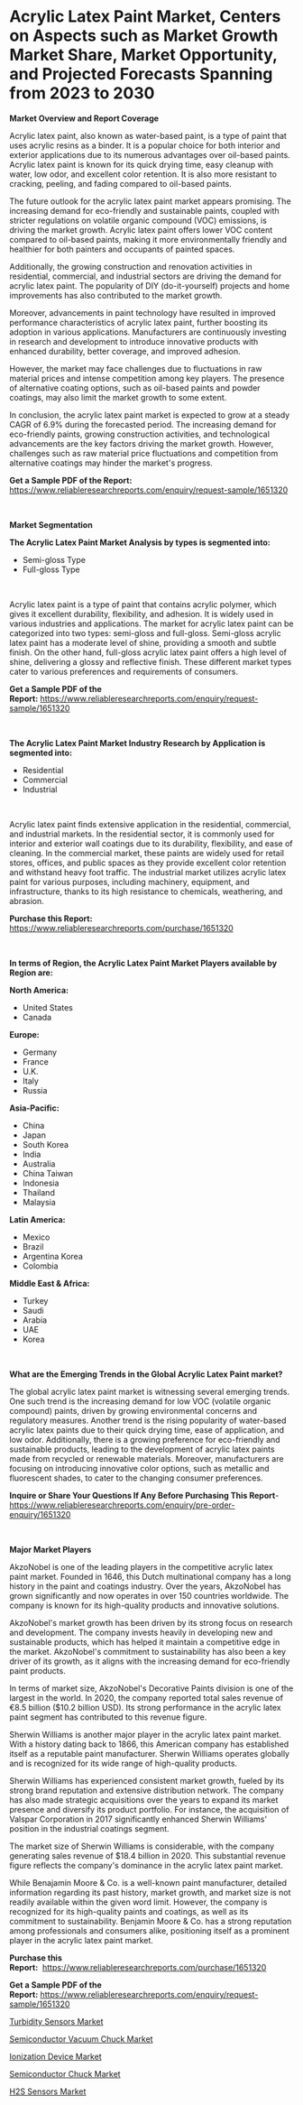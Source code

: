 <p><h1>Acrylic Latex Paint Market, Centers on Aspects such as Market Growth Market Share, Market Opportunity, and Projected Forecasts Spanning from 2023 to 2030</h1></p><p><strong>Market Overview and Report Coverage</strong></p>
<p><p>Acrylic latex paint, also known as water-based paint, is a type of paint that uses acrylic resins as a binder. It is a popular choice for both interior and exterior applications due to its numerous advantages over oil-based paints. Acrylic latex paint is known for its quick drying time, easy cleanup with water, low odor, and excellent color retention. It is also more resistant to cracking, peeling, and fading compared to oil-based paints.</p><p>The future outlook for the acrylic latex paint market appears promising. The increasing demand for eco-friendly and sustainable paints, coupled with stricter regulations on volatile organic compound (VOC) emissions, is driving the market growth. Acrylic latex paint offers lower VOC content compared to oil-based paints, making it more environmentally friendly and healthier for both painters and occupants of painted spaces.</p><p>Additionally, the growing construction and renovation activities in residential, commercial, and industrial sectors are driving the demand for acrylic latex paint. The popularity of DIY (do-it-yourself) projects and home improvements has also contributed to the market growth.</p><p>Moreover, advancements in paint technology have resulted in improved performance characteristics of acrylic latex paint, further boosting its adoption in various applications. Manufacturers are continuously investing in research and development to introduce innovative products with enhanced durability, better coverage, and improved adhesion.</p><p>However, the market may face challenges due to fluctuations in raw material prices and intense competition among key players. The presence of alternative coating options, such as oil-based paints and powder coatings, may also limit the market growth to some extent.</p><p>In conclusion, the acrylic latex paint market is expected to grow at a steady CAGR of 6.9% during the forecasted period. The increasing demand for eco-friendly paints, growing construction activities, and technological advancements are the key factors driving the market growth. However, challenges such as raw material price fluctuations and competition from alternative coatings may hinder the market's progress.</p></p>
<p><strong>Get a Sample PDF of the Report:</strong> <a href="https://www.reliableresearchreports.com/enquiry/request-sample/1651320">https://www.reliableresearchreports.com/enquiry/request-sample/1651320</a></p>
<p>&nbsp;</p>
<p><strong>Market Segmentation</strong></p>
<p><strong>The Acrylic Latex Paint Market Analysis by types is segmented into:</strong></p>
<p><ul><li>Semi-gloss Type</li><li>Full-gloss Type</li></ul></p>
<p>&nbsp;</p>
<p><p>Acrylic latex paint is a type of paint that contains acrylic polymer, which gives it excellent durability, flexibility, and adhesion. It is widely used in various industries and applications. The market for acrylic latex paint can be categorized into two types: semi-gloss and full-gloss. Semi-gloss acrylic latex paint has a moderate level of shine, providing a smooth and subtle finish. On the other hand, full-gloss acrylic latex paint offers a high level of shine, delivering a glossy and reflective finish. These different market types cater to various preferences and requirements of consumers.</p></p>
<p><strong>Get a Sample PDF of the Report:</strong>&nbsp;<a href="https://www.reliableresearchreports.com/enquiry/request-sample/1651320">https://www.reliableresearchreports.com/enquiry/request-sample/1651320</a></p>
<p>&nbsp;</p>
<p><strong>The Acrylic Latex Paint Market Industry Research by Application is segmented into:</strong></p>
<p><ul><li>Residential</li><li>Commercial</li><li>Industrial</li></ul></p>
<p>&nbsp;</p>
<p><p>Acrylic latex paint finds extensive application in the residential, commercial, and industrial markets. In the residential sector, it is commonly used for interior and exterior wall coatings due to its durability, flexibility, and ease of cleaning. In the commercial market, these paints are widely used for retail stores, offices, and public spaces as they provide excellent color retention and withstand heavy foot traffic. The industrial market utilizes acrylic latex paint for various purposes, including machinery, equipment, and infrastructure, thanks to its high resistance to chemicals, weathering, and abrasion.</p></p>
<p><strong>Purchase this Report:</strong>&nbsp; <a href="https://www.reliableresearchreports.com/purchase/1651320">https://www.reliableresearchreports.com/purchase/1651320</a></p>
<p>&nbsp;</p>
<p><strong>In terms of Region, the Acrylic Latex Paint Market Players available by Region are:</strong></p>
<p>
    <p> <strong> North America: </strong>
        <ul>
            <li>United States</li>
            <li>Canada</li>
        </ul>
        </p> 
    <p> <strong> Europe: </strong>
        <ul>
            <li>Germany</li>
            <li>France</li>
            <li>U.K.</li>
            <li>Italy</li>
            <li>Russia</li>
        </ul>
        </p> 
    <p> <strong> Asia-Pacific: </strong>
        <ul>
            <li>China</li>
            <li>Japan</li>
            <li>South Korea</li>
            <li>India</li>
            <li>Australia</li>
            <li>China Taiwan</li>
            <li>Indonesia</li>
            <li>Thailand</li>
            <li>Malaysia</li>
        </ul>
        </p> 
    <p> <strong> Latin America: </strong>
        <ul>
            <li>Mexico</li>
            <li>Brazil</li>
            <li>Argentina Korea</li>
            <li>Colombia</li>
        </ul>
        </p> 
    <p> <strong> Middle East & Africa: </strong>
        <ul>
            <li>Turkey</li>
            <li>Saudi</li>
            <li>Arabia</li>
            <li>UAE</li>
            <li>Korea</li>
        </ul>
    </p>
    </p>
<p>&nbsp;</p>
<p><strong>What are the Emerging Trends in the Global Acrylic Latex Paint market?</strong></p>
<p><p>The global acrylic latex paint market is witnessing several emerging trends. One such trend is the increasing demand for low VOC (volatile organic compound) paints, driven by growing environmental concerns and regulatory measures. Another trend is the rising popularity of water-based acrylic latex paints due to their quick drying time, ease of application, and low odor. Additionally, there is a growing preference for eco-friendly and sustainable products, leading to the development of acrylic latex paints made from recycled or renewable materials. Moreover, manufacturers are focusing on introducing innovative color options, such as metallic and fluorescent shades, to cater to the changing consumer preferences.</p></p>
<p><strong>Inquire or Share Your Questions If Any Before Purchasing This Report</strong>- <a href="https://www.reliableresearchreports.com/enquiry/pre-order-enquiry/1651320">https://www.reliableresearchreports.com/enquiry/pre-order-enquiry/1651320</a></p>
<p>&nbsp;</p>
<p><strong>Major Market Players</strong></p>
<p><p>AkzoNobel is one of the leading players in the competitive acrylic latex paint market. Founded in 1646, this Dutch multinational company has a long history in the paint and coatings industry. Over the years, AkzoNobel has grown significantly and now operates in over 150 countries worldwide. The company is known for its high-quality products and innovative solutions.</p><p>AkzoNobel's market growth has been driven by its strong focus on research and development. The company invests heavily in developing new and sustainable products, which has helped it maintain a competitive edge in the market. AkzoNobel's commitment to sustainability has also been a key driver of its growth, as it aligns with the increasing demand for eco-friendly paint products.</p><p>In terms of market size, AkzoNobel's Decorative Paints division is one of the largest in the world. In 2020, the company reported total sales revenue of €8.5 billion ($10.2 billion USD). Its strong performance in the acrylic latex paint segment has contributed to this revenue figure.</p><p>Sherwin Williams is another major player in the acrylic latex paint market. With a history dating back to 1866, this American company has established itself as a reputable paint manufacturer. Sherwin Williams operates globally and is recognized for its wide range of high-quality products.</p><p>Sherwin Williams has experienced consistent market growth, fueled by its strong brand reputation and extensive distribution network. The company has also made strategic acquisitions over the years to expand its market presence and diversify its product portfolio. For instance, the acquisition of Valspar Corporation in 2017 significantly enhanced Sherwin Williams' position in the industrial coatings segment.</p><p>The market size of Sherwin Williams is considerable, with the company generating sales revenue of $18.4 billion in 2020. This substantial revenue figure reflects the company's dominance in the acrylic latex paint market.</p><p>While Benajamin Moore & Co. is a well-known paint manufacturer, detailed information regarding its past history, market growth, and market size is not readily available within the given word limit. However, the company is recognized for its high-quality paints and coatings, as well as its commitment to sustainability. Benjamin Moore & Co. has a strong reputation among professionals and consumers alike, positioning itself as a prominent player in the acrylic latex paint market.</p></p>
<p><strong>Purchase this Report:</strong>&nbsp;&nbsp;<a href="https://www.reliableresearchreports.com/purchase/1651320">https://www.reliableresearchreports.com/purchase/1651320</a></p>
<p></p>
<p><strong>Get a Sample PDF of the Report:</strong>&nbsp;<a href="https://www.reliableresearchreports.com/enquiry/request-sample/1651320">https://www.reliableresearchreports.com/enquiry/request-sample/1651320</a></p>
<p><p><a href="https://medium.com/@yuvicharp23/turbidity-sensors-market-the-key-to-successful-business-strategy-forecast-till-2030-150f495b66c0">Turbidity Sensors Market</a></p><p><a href="https://medium.com/@ishankishanrp23/decoding-semiconductor-vacuum-chuck-market-metrics-market-share-trends-and-growth-patterns-19879022477a">Semiconductor Vacuum Chuck Market</a></p><p><a href="https://medium.com/@smriti.reportprime/ionization-device-market-the-key-to-successful-business-strategy-forecast-till-2030-4158c08ae5e1">Ionization Device Market</a></p><p><a href="https://medium.com/@subhamgillrp23/semiconductor-chuck-market-comprehensive-assessment-by-type-application-and-geography-0e79dbcad830">Semiconductor Chuck Market</a></p><p><a href="https://medium.com/@kartik.reportprime/h2s-sensors-market-insights-into-market-cagr-market-trends-and-growth-strategies-9cd6927bbcac">H2S Sensors Market</a></p></p>